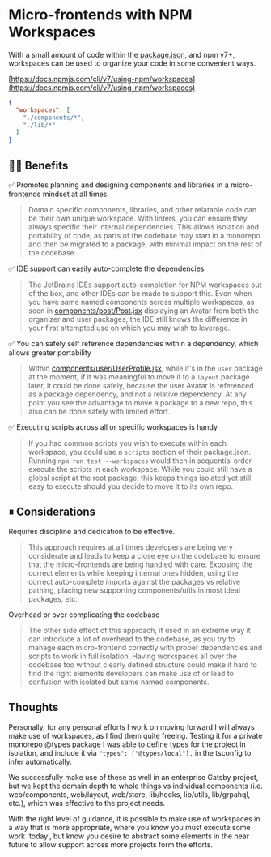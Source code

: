 # Micro-frontends with NPM Workspaces

With a small amount of code within the [package.json](package.json), and npm v7+, workspaces can be used to organize your code in some convenient ways.

[https://docs.npmjs.com/cli/v7/using-npm/workspaces](https://docs.npmjs.com/cli/v7/using-npm/workspaces)

```json
{
  "workspaces": [
    "./components/*",
    "./lib/*"
  ]
}
```

## 🙌🏻 Benefits
 
✅ Promotes planning and designing components and libraries in a micro-frontends mindset at all times
> Domain specific components, libraries, and other relatable code can be their own unique workspace. With linters, you can ensure they always specific their internal dependencies. This allows isolation and portability of code, as parts of the codebase may start in a monorepo and then be migrated to a package, with minimal impact on the rest of the codebase.

✅ IDE support can easily auto-complete the dependencies
> The JetBrains IDEs support auto-completion for NPM workspaces out of the box, and other IDEs can be made to support this. Even when you have same named components across multiple workspaces, as seen in [components/post/Post.jsx](components/post/Post.jsx) displaying an Avatar from both the organizer and user packages, the IDE still knows the difference in your first attempted use on which you may wish to leverage.

✅ You can safely self reference dependencies within a dependency, which allows greater portability
> Within [components/user/UserProfile.jsx](components/user/UserProfile.jsx), while it's in the `user` package at the moment, if it was meaningful to move it to a `layout` package later, it could be done safely, because the user Avatar is referenced as a package dependency, and not a relative dependency. At any point you see the advantage to move a package to a new repo, this also can be done safely with limited effort.

✅ Executing scripts across all or specific workspaces is handy
> If you had common scripts you wish to execute within each workspace, you could use a `scripts` section of their package.json. Running `npm run test --workspaces` would then in sequential order execute the scripts in each workspace. While you could still have a global script at the root package, this keeps things isolated yet still easy to execute should you decide to move it to its own repo.

## ⏸ Considerations

Requires discipline and dedication to be effective.
> This approach requires at all times developers are being very considerate and leads to keep a close eye on the codebase to ensure that the micro-frontends are being handled with care. Exposing the correct elements while keeping internal ones hidden, using the correct auto-complete imports against the packages vs relative pathing, placing new supporting components/utils in most ideal packages, etc.

Overhead or over complicating the codebase
> The other side effect of this approach, if used in an extreme way it can introduce a lot of overhead to the codebase, as you try to manage each micro-frontend correctly with proper dependencies and scripts to work in full isolation. Having workspaces all over the codebase too without clearly defined structure could make it hard to find the right elements developers can make use of or lead to confusion with isolated but same named components.

## Thoughts

Personally, for any personal efforts I work on moving forward I will always make use of workspaces, as I find them quite freeing. Testing it for a private monorepo @types package I was able to define types for the project in isolation, and include it via `"types": ["@types/local"],` in the tsconfig to infer automatically.

We successfully make use of these as well in an enterprise Gatsby project, but we kept the domain depth to whole things vs individual components (i.e. web/components, web/layout, web/store, lib/hooks, lib/utils, lib/grpahql, etc.), which was effective to the project needs.

With the right level of guidance, it is possible to make use of workspaces in a way that is more appropriate, where you know you must execute some work 'today', but know you desire to abstract some elements in the near future to allow support across more projects form the efforts.